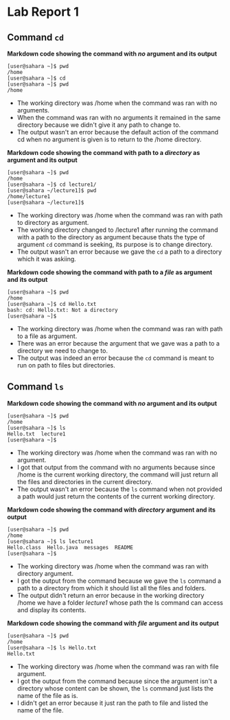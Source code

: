 # Lab Report 1

## Command `cd`

**Markdown code showing the command with *no* argument and its output**
```
[user@sahara ~]$ pwd
/home
[user@sahara ~]$ cd
[user@sahara ~]$ pwd
/home
```
* The working directory was /home when the command was ran with no arguments.
* When the command was ran with no arguments it remained in the same directory because we didn't give it any path to change to. 
* The output wasn't an error because the default action of the command cd when no argument is given is to return to the /home directory.

**Markdown code showing the command with path to a *directory* as argument and its output**
```
[user@sahara ~]$ pwd
/home
[user@sahara ~]$ cd lecture1/
[user@sahara ~/lecture1]$ pwd
/home/lecture1
[user@sahara ~/lecture1]$ 
```
* The working directory was /home when the command was ran with path to directory as argument.
* The working directory changed  to /lecture1 after running the command with a path to the directory as argument because thats the type of argument `cd` command is seeking, its purpose is to change directory. 
* The output wasn't an error because we gave the `cd` a path to a directory which it was askiing. 

**Markdown code showing the command with path to a *file* as argument and its output**

```
[user@sahara ~]$ pwd
/home
[user@sahara ~]$ cd Hello.txt
bash: cd: Hello.txt: Not a directory
[user@sahara ~]$ 
```

* The working directory was /home when the command was ran with path to a file as argument.
* There was an error because the argument that we gave was a path to a directory we need to change to. 
* The output was indeed an error because the `cd` command is meant to run on path to files but directories. 

## Command `ls` 

**Markdown code showing the command with *no* argument and its output**
```
[user@sahara ~]$ pwd
/home
[user@sahara ~]$ ls
Hello.txt  lecture1
[user@sahara ~]$ 
```

* The working directory was /home when the command was ran with no argument. 
* I got that output from the command with no arguments because since /home is the current working directory, the command will just return all the files and directories in the current directory. 
* The output wasn't an error because the `ls` command when not provided a path would just return the contents of the current working directory. 

**Markdown code showing the command with *directory* argument and its output**

```
[user@sahara ~]$ pwd
/home
[user@sahara ~]$ ls lecture1
Hello.class  Hello.java  messages  README
[user@sahara ~]$ 
```

* The working directory was /home when the command was ran with directory argument.
* I got the output from the command because we gave the `ls` command a path to a directory from which it should list all the files and folders. 
* The output didn't return an error because in the working directory /home we have a folder *lecture1* whose path the ls command can access and display its contents. 

**Markdown code showing the command with *file* argument and its output**

``` 
[user@sahara ~]$ pwd
/home
[user@sahara ~]$ ls Hello.txt
Hello.txt
```

* The working directory was /home when the command was ran with file argument.
* I got the output from the command because since the argument isn't a directory whose content can be shown, the `ls` command just lists the name of the file as is. 
* I didn't get an error because it just ran the path to file and listed the name of the file. 
